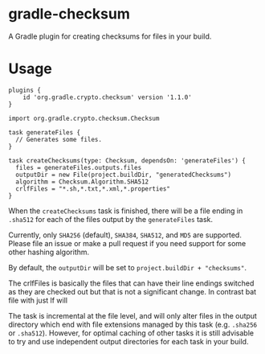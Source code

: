 # gradle-checksum
A Gradle plugin for creating checksums for files in your build.

# Usage

```$gradle
plugins {
    id 'org.gradle.crypto.checksum' version '1.1.0'
}

import org.gradle.crypto.checksum.Checksum

task generateFiles {
  // Generates some files.
}

task createChecksums(type: Checksum, dependsOn: 'generateFiles') {
  files = generateFiles.outputs.files
  outputDir = new File(project.buildDir, "generatedChecksums")
  algorithm = Checksum.Algorithm.SHA512
  crlfFiles = "*.sh,*.txt,*.xml,*.properties"
}
```

When the `createChecksums` task is finished, there will be a file ending in
`.sha512` for each of the files output by the `generateFiles` task.

Currently, only `SHA256` (default), `SHA384`, `SHA512`, and `MD5` are
supported. Please file an issue or make a pull request if you need support
for some other hashing algorithm.

By default, the `outputDir` will be set to `project.buildDir + "checksums"`.

The crlfFiles is basically the files that can have their line endings switched as 
they are checked out but that is not a significant change. In contrast bat file with
just lf will 

The task is incremental at the file level, and will only alter files in the
output directory which end with file extensions managed by this task
(e.g. `.sha256` or `.sha512`). However, for optimal caching of other tasks
it is still advisable to try and use independent output directories for
each task in your build.